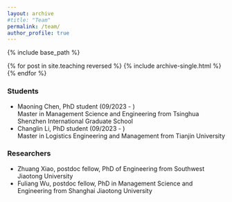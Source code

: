 ```yaml
---
layout: archive
#title: "Team"
permalink: /team/
author_profile: true
---
```


{% include base_path %}

{% for post in site.teaching reversed %}
  {% include archive-single.html %}
{% endfor %}


### Students

- Maoning Chen, PhD student (09/2023 - )<br>Master in Management Science and Engineering from Tsinghua Shenzhen International Graduate School
- Changlin Li, PhD student (09/2023 - )<br>Master in Logistics Engineering and Management from Tianjin University

### Researchers

- Zhuang Xiao, postdoc fellow, PhD of Engineering from Southwest Jiaotong University
- Fuliang Wu, postdoc fellow, PhD in Management Science and Engineering from Shanghai Jiaotong University
